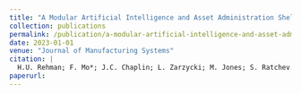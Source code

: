 ```yaml
---
title: "A Modular Artificial Intelligence and Asset Administration Shell to Streamline Testing Processes in Manufacturing Services."
collection: publications
permalink: /publication/a-modular-artificial-intelligence-and-asset-administration-shell-to-streamline-t
date: 2023-01-01
venue: "Journal of Manufacturing Systems"
citation: |
  H.U. Rehman; F. Mo*; J.C. Chaplin; L. Zarzycki; M. Jones; S. Ratchev. "A Modular Artificial Intelligence and Asset Administration Shell to Streamline Testing Processes in Manufacturing Services." Journal of Manufacturing Systems, 2023.
paperurl:
---
```

